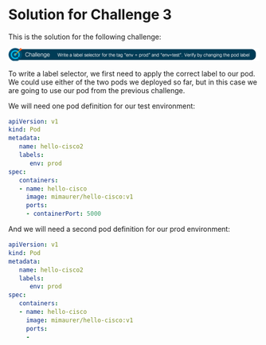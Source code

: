 # Solution for Challenge 3

This is the solution for the following challenge:

![Challenge 3](../../img/challenge3.png?raw=true "Challenge 3")

To write a label selector, we first need to apply the correct label to our pod. We could use either of the two pods we deployed so far, but in this case we are going to use our pod from the previous challenge.

We will need one pod definition for our test environment:

```yaml
apiVersion: v1
kind: Pod
metadata:
   name: hello-cisco2
   labels:
      env: prod
spec:
   containers:
   - name: hello-cisco
     image: mimaurer/hello-cisco:v1
     ports:
     - containerPort: 5000
 ```

And we will need a second pod definition for our prod environment:

```yaml
apiVersion: v1
kind: Pod
metadata:
   name: hello-cisco2
   labels:
      env: prod
spec:
   containers:
   - name: hello-cisco
     image: mimaurer/hello-cisco:v1
     ports:
     -
